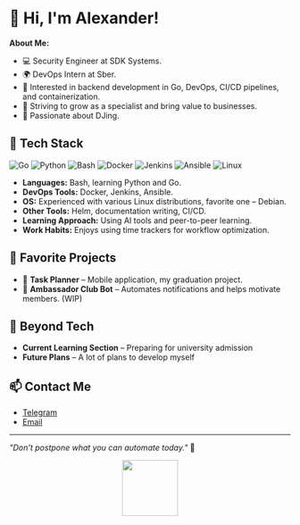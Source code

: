 # 👋 Hi, I'm Alexander!

**About Me:**
- 💻 Security Engineer at SDK Systems.
- 🌍 DevOps Intern at Sber.
- 🎯 Interested in backend development in Go, DevOps, CI/CD pipelines, and containerization.
- 🚀 Striving to grow as a specialist and bring value to businesses.
- 🎵 Passionate about DJing.

## 🚀 Tech Stack
![Go](https://img.shields.io/badge/Go-00ADD8?style=for-the-badge&logo=go&logoColor=white)
![Python](https://img.shields.io/badge/Python-3776AB?style=for-the-badge&logo=python&logoColor=white)
![Bash](https://img.shields.io/badge/Bash-4EAA25?style=for-the-badge&logo=gnu-bash&logoColor=white)
![Docker](https://img.shields.io/badge/Docker-2496ED?style=for-the-badge&logo=docker&logoColor=white)
![Jenkins](https://img.shields.io/badge/Jenkins-D24939?style=for-the-badge&logo=jenkins&logoColor=white)
![Ansible](https://img.shields.io/badge/Ansible-EE0000?style=for-the-badge&logo=ansible&logoColor=white)
![Linux](https://img.shields.io/badge/Linux-FCC624?style=for-the-badge&logo=linux&logoColor=black)

- **Languages:** Bash, learning Python and Go.
- **DevOps Tools:** Docker, Jenkins, Ansible.
- **OS:** Experienced with various Linux distributions, favorite one – Debian.
- **Other Tools:** Helm, documentation writing, CI/CD.
- **Learning Approach:** Using AI tools and peer-to-peer learning.
- **Work Habits:** Enjoys using time trackers for workflow optimization.

## 📌 Favorite Projects
- 📅 **Task Planner** – Mobile application, my graduation project.
- 🤖 **Ambassador Club Bot** – Automates notifications and helps motivate members. (WIP)

<!-- ## 📊 GitHub Stats
![Top Langs](https://github-readme-stats.vercel.app/api/top-langs/?username=ozernyifei&layout=compact&theme=dark) -->

## 🔹 Beyond Tech
- **Current Learning Section** – Preparing for university admission
- **Future Plans** – A lot of plans to develop myself

## 📫 Contact Me
- [Telegram](https://t.me/lyabinaln)
- [Email](lyabin.al.n@gmail.com)

---
_"Don't postpone what you can automate today."_ 🚀


<div id="header" align="center">
  <img src="https://media.giphy.com/media/SHjOSDkKZ18qOHA5B5/giphy.gif" width="100"/>
</div>
